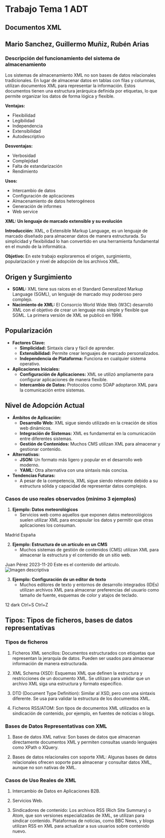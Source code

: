 # Trabajo Tema 1 ADT
## Documentos XML
## Mario Sanchez, Guillermo Muñiz, Rubén Arias

### Descripción del funcionamiento del sistema de almacenamiento
Los sistemas de almacenamiento XML no son bases de datos relacionales tradicionales. En lugar de almacenar datos en tablas con filas y columnas, utilizan documentos XML para representar la información. Estos documentos tienen una estructura jerárquica definida por etiquetas, lo que permite organizar los datos de forma lógica y flexible.

**Ventajas:**
* Flexibilidad
* Legibilidad
* Independencia
* Extensibilidad
* Autodescriptivo

**Desventajas:**
* Verbosidad
* Complejidad
* Falta de estandarización
* Rendimiento

**Usos:**
* Intercambio de datos
* Configuración de aplicaciones
* Almacenamiento de datos heterogéneos
* Generación de informes
* Web service


**XML: Un lenguaje de marcado extensible y su evolución**

**Introducción:** XML, o Extensible Markup Language, es un lenguaje de marcado diseñado para almacenar datos de manera estructurada. Su simplicidad y flexibilidad lo han convertido en una herramienta fundamental en el mundo de la informática.

**Objetivo:** En este trabajo exploraremos el origen, surgimiento, popularización y nivel de adopción de los archivos XML.

## Origen y Surgimiento

* **SGML:** XML tiene sus raíces en el Standard Generalized Markup Language (SGML), un lenguaje de marcado muy poderoso pero complejo.
* **Nacimiento de XML:** El Consorcio World Wide Web (W3C) desarrolló XML con el objetivo de crear un lenguaje más simple y flexible que SGML. La primera versión de XML se publicó en 1998.

## Popularización

* **Factores Clave:**
    * **Simplicidad:** Sintaxis clara y fácil de aprender.
    * **Extensibilidad:** Permite crear lenguajes de marcado personalizados.
    * **Independencia de Plataforma:** Funciona en cualquier sistema operativo.
* **Aplicaciones Iniciales:**
    * **Configuración de Aplicaciones:** XML se utilizó ampliamente para configurar aplicaciones de manera flexible.
    * **Intercambio de Datos:** Protocolos como SOAP adoptaron XML para la comunicación entre sistemas.

## Nivel de Adopción Actual

* **Ámbitos de Aplicación:**
    * **Desarrollo Web:** XML sigue siendo utilizado en la creación de sitios web dinámicos.
    * **Integración de Sistemas:** XML es fundamental en la comunicación entre diferentes sistemas.
    * **Gestión de Contenidos:** Muchos CMS utilizan XML para almacenar y gestionar contenido.
* **Alternativas:**
    * **JSON:** Un formato más ligero y popular en el desarrollo web moderno.
    * **YAML:** Otra alternativa con una sintaxis más concisa.
* **Tendencias Futuras:**
    * A pesar de la competencia, XML sigue siendo relevante debido a su estructura sólida y capacidad de representar datos complejos.


### Casos de uso reales observados (mínimo 3 ejemplos)

1. **Ejemplo: Datos meteorológicos**
    * Servicios web como aquellos que exponen datos meteorológicos suelen utilizar XML para encapsular los datos y permitir que otras aplicaciones los consuman.

<weatherdata>
    <location>
        <city>Madrid</city>
        <country>España</country>
    </location>
    <current_condition>
        <temperature value="25" unit="C"/>
        <humidity value="60" />
    </current_condition>
</weatherdata>

2. **Ejemplo: Estructura de un artículo en un CMS**
    * Muchos sistemas de gestión de contenidos (CMS) utilizan XML para almacenar la estructura y el contenido de un sitio web.


<article>
    <title>Mi primer artículo</title>
    <author>Juan Pérez</author>
    <date>2023-11-20</date>
    <body>
        <paragraph>Este es el contenido del artículo.</paragraph>
        <image src="imagen.jpg" alt="Imagen descriptiva"/>
    </body>
</article>

3. **Ejemplo: Configuración de un editor de texto**
    * Muchos editores de texto y entornos de desarrollo integrados (IDEs) utilizan archivos XML para almacenar preferencias del usuario como tamaño de fuente, esquemas de color y atajos de teclado.


<preferences>
    <font-size>12</font-size>
    <theme>dark</theme>
    <keybindings>
        <save>Ctrl+S</save>
        <undo>Ctrl+Z</undo>
    </keybindings>
</preferences>

## Tipos: Tipos de ficheros, bases de datos representativas

### Tipos de ficheros
1. Ficheros XML sencillos: Documentos estructurados con etiquetas que representan la jerarquía de datos. Pueden ser usados para almacenar información de manera estructurada.
 
2. XML Schema (XSD): Esquemas XML que definen la estructura y restricciones de un documento XML. Se utilizan para validar que un archivo XML siga una estructura y formato específico.
 
3. DTD (Document Type Definition): Similar al XSD, pero con una sintaxis diferente. Se usa para validar la estructura de los documentos XML.
 
4. Ficheros RSS/ATOM: Son tipos de documentos XML utilizados en la sindicación de contenido, por ejemplo, en fuentes de noticias o blogs.
 
 
### Bases de Datos Representativas con XML
 
1. Base de datos XML nativa: Son bases de datos que almacenan directamente documentos XML y permiten consultas usando lenguajes como XPath o XQuery.

2. Bases de datos relacionales con soporte XML: Algunas bases de datos relacionales ofrecen soporte para almacenar y consultar datos XML, aunque no son nativas de XML.


### Casos de Uso Reales de XML
1. Intercambio de Datos en Aplicaciones B2B.
 
2. Servicios Web.
 
3. Sindicadores de contenido: Los archivos RSS (Rich Site Summary) o Atom, que son versiones especializadas de XML, se utilizan para sindicar contenido. Plataformas de noticias, como BBC News, y blogs utilizan RSS en XML para actualizar a sus usuarios sobre contenido nuevo.

